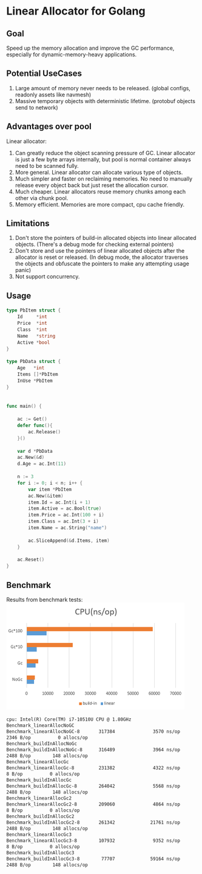 
# Linear Allocator for Golang

## Goal
Speed up the memory allocation and improve the GC performance, especially for dynamic-memory-heavy applications.

## Potential UseCases
1. Large amount of memory never needs to be released. (global configs, readonly assets like navmesh)
2. Massive temporary objects with deterministic lifetime. (protobuf objects send to network)

## Advantages over pool
Linear allocator:

1. Can greatly reduce the object scanning pressure of GC. Linear allocator is just a few byte arrays internally, but pool is normal container always need to be scanned fully.
2. More general. Linear allocator can allocate various type of objects.
3. Much simpler and faster on reclaiming memories. No need to manually release every object back but just reset the allocation cursor.
4. Much cheaper. Linear allocators reuse memory chunks among each other via chunk pool. 
5. Memory efficient. Memories are more compact, cpu cache friendly. 

## Limitations
1. Don't store the pointers of build-in allocated objects into linear allocated objects. (There's a debug mode for checking external pointers)
2. Don't store and use the pointers of linear allocated objects after the allocator is reset or released. (In debug mode, the allocator traverses the objects and obfuscate the pointers to make any attempting usage panic)
3. Not support concurrency. 


## Usage

```go
type PbItem struct {
	Id     *int
	Price  *int
	Class  *int
	Name   *string
	Active *bool
}

type PbData struct {
	Age   *int
	Items []*PbItem
	InUse *PbItem
}


func main() {
	
	ac := Get()
	defer func(){
		ac.Release()
	}()
	
	var d *PbData
	ac.New(&d)
	d.Age = ac.Int(11)

	n := 3
	for i := 0; i < n; i++ {
		var item *PbItem
		ac.New(&item)
		item.Id = ac.Int(i + 1)
		item.Active = ac.Bool(true)
		item.Price = ac.Int(100 + i)
		item.Class = ac.Int(3 + i)
		item.Name = ac.String("name")

		ac.SliceAppend(&d.Items, item)
	}

	ac.Reset()
}
```

## Benchmark
Results from benchmark tests:
![bench](./bench.png)
``` 
cpu: Intel(R) Core(TM) i7-10510U CPU @ 1.80GHz
Benchmark_linearAllocNoGC
Benchmark_linearAllocNoGC-8       317384              3570 ns/op            2346 B/op          0 allocs/op
Benchmark_buildInAllocNoGc
Benchmark_buildInAllocNoGc-8      316489              3964 ns/op            2488 B/op        148 allocs/op
Benchmark_linearAllocGc
Benchmark_linearAllocGc-8         231382              4322 ns/op               8 B/op          0 allocs/op
Benchmark_buildInAllocGc
Benchmark_buildInAllocGc-8        264042              5568 ns/op            2488 B/op        148 allocs/op
Benchmark_linearAllocGc2
Benchmark_linearAllocGc2-8        209060              4864 ns/op               8 B/op          0 allocs/op
Benchmark_buildInAllocGc2
Benchmark_buildInAllocGc2-8       261342             21761 ns/op            2488 B/op        148 allocs/op
Benchmark_linearAllocGc3
Benchmark_linearAllocGc3-8        107932              9352 ns/op               8 B/op          0 allocs/op
Benchmark_buildInAllocGc3
Benchmark_buildInAllocGc3-8        77707             59164 ns/op            2488 B/op        148 allocs/op

```

